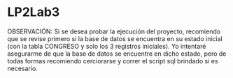 # LP2Lab3

OBSERVACIÓN: Si se desea probar la ejecución del proyecto, recomiendo que se revise primero si la base de datos se encuentra en su estado inicial (con la tabla CONGRESO y solo los 3 registros iniciales). Yo intentaré asegurarme de que la base de datos se encuentre en dicho estado, pero de todas formas recomiendo cerciorarse y correr el script sql brindado si es necesario.
